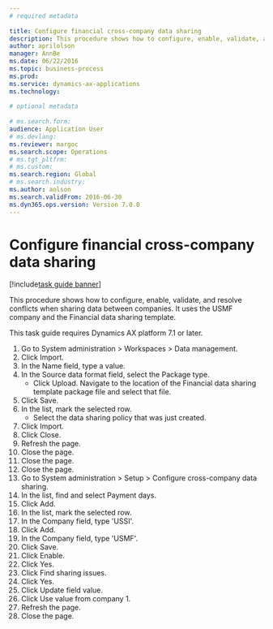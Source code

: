 ```yaml
--- 
# required metadata 
 
title: Configure financial cross-company data sharing
description: This procedure shows how to configure, enable, validate, and resolve conflicts when sharing data between companies. 
author: aprilolson
manager: AnnBe 
ms.date: 06/22/2016
ms.topic: business-process 
ms.prod:  
ms.service: dynamics-ax-applications 
ms.technology:  
 
# optional metadata 
 
# ms.search.form:   
audience: Application User 
# ms.devlang:  
ms.reviewer: margoc
ms.search.scope: Operations 
# ms.tgt_pltfrm:  
# ms.custom:  
ms.search.region: Global
# ms.search.industry: 
ms.author: aolson
ms.search.validFrom: 2016-06-30 
ms.dyn365.ops.version: Version 7.0.0 
---
```

# Configure financial cross-company data sharing

[!include[task guide banner](../../includes/task-guide-banner.md)]

This procedure shows how to configure, enable, validate, and resolve conflicts when sharing data between companies. It uses the USMF company and the Financial data sharing template.

This task guide requires Dynamics AX platform 7.1 or later.

1. Go to System administration > Workspaces > Data management.
2. Click Import.
3. In the Name field, type a value.
4. In the Source data format field, select the Package type.
    * Click Upload. Navigate to the location of the Financial data sharing template package file and select that file.  
5. Click Save.
6. In the list, mark the selected row.
    * Select the data sharing policy that was just created.  
7. Click Import.
8. Click Close.
9. Refresh the page.
10. Close the page.
11. Close the page.
12. Close the page.
13. Go to System administration > Setup > Configure cross-company data sharing.
14. In the list, find and select Payment days.
15. Click Add.
16. In the list, mark the selected row.
17. In the Company field, type 'USSI'.
18. Click Add.
19. In the Company field, type 'USMF'.
20. Click Save.
21. Click Enable.
22. Click Yes.
23. Click Find sharing issues.
24. Click Yes.
25. Click Update field value.
26. Click Use value from company 1.
27. Refresh the page.
28. Close the page.

